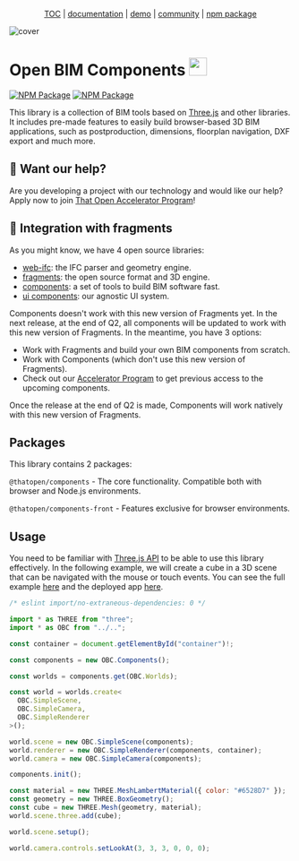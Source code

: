 <p align="center">
  <a href="https://thatopen.com/">TOC</a>
  |
  <a href="https://docs.thatopen.com/intro">documentation</a>
  |
  <a href="https://thatopen.github.io/engine_components/examples/IfcLoader/index.html">demo</a>
  |
  <a href="https://people.thatopen.com/">community</a>
  |
  <a href="https://www.npmjs.com/org/thatopen">npm package</a>
</p>

![cover](https://thatopen.github.io/engine_components/resources/cover.png)

<h1>Open BIM Components <img src="https://thatopen.github.io/engine_components/resources/favicon.ico" width="32"/></h1>

[![NPM Package][npm]][npm-url]
[![NPM Package][npm-downloads]][npm-url]

This library is a collection of BIM tools based on [Three.js](https://github.com/mrdoob/three.js/) and other libraries. It includes pre-made features to easily build browser-based 3D BIM applications, such as postproduction, dimensions, floorplan navigation, DXF export and much more. 


## 🤝 Want our help?
Are you developing a project with our technology and would like our help?
Apply now to join [That Open Accelerator Program](https://thatopen.com/accelerator)!


## 🧩 Integration with fragments
As you might know, we have 4 open source libraries:
- [web-ifc](https://github.com/ThatOpen/engine_web-ifc): the IFC parser and geometry engine.
- [fragments](https://github.com/ThatOpen/engine_fragment): the open source format and 3D engine.
- [components](https://github.com/ThatOpen/engine_components): a set of tools to build BIM software fast. 
- [ui components](https://github.com/ThatOpen/engine_ui-components): our agnostic UI system.

Components doesn't work with this new version of Fragments yet. In the next release, at the end of Q2, all components will be updated to work with this new version of Fragments. In the meantime, you have 3 options:

- Work with Fragments and build your own BIM components from scratch.
- Work with Components (which don't use this new version of Fragments).
- Check out our [Accelerator Program](https://thatopen.com/accelerator) to get previous access to the upcoming components.

Once the release at the end of Q2 is made, Components will work natively with this new version of Fragments.

## Packages

This library contains 2 packages:

`@thatopen/components` - The core functionality. Compatible both with browser and Node.js environments.

`@thatopen/components-front` - Features exclusive for browser environments.

## Usage

You need to be familiar with [Three.js API](https://github.com/mrdoob/three.js/) to be able to use this library effectively. In the following example, we will create a cube in a 3D scene that can be navigated with the mouse or touch events. You can see the full example [here](https://github.com/ThatOpen/engine_components/blob/main/packages/core/src/core/Worlds/example.ts) and the deployed app [here](https://thatopen.github.io/engine_components/examples/Worlds/index.html).

```js
/* eslint import/no-extraneous-dependencies: 0 */

import * as THREE from "three";
import * as OBC from "../..";

const container = document.getElementById("container")!;

const components = new OBC.Components();

const worlds = components.get(OBC.Worlds);

const world = worlds.create<
  OBC.SimpleScene,
  OBC.SimpleCamera,
  OBC.SimpleRenderer
>();

world.scene = new OBC.SimpleScene(components);
world.renderer = new OBC.SimpleRenderer(components, container);
world.camera = new OBC.SimpleCamera(components);

components.init();

const material = new THREE.MeshLambertMaterial({ color: "#6528D7" });
const geometry = new THREE.BoxGeometry();
const cube = new THREE.Mesh(geometry, material);
world.scene.three.add(cube);

world.scene.setup();

world.camera.controls.setLookAt(3, 3, 3, 0, 0, 0);
```

[npm]: https://img.shields.io/npm/v/@thatopen/components
[npm-url]: https://www.npmjs.com/package/@thatopen/components
[npm-downloads]: https://img.shields.io/npm/dw/@thatopen/components



<!-- How to run -->
<!-- This project uses Yarn as its package manager, not npm. Using npm commands might lead to errors. -->
<!-- yarn install -->
<!-- yarn build-core -->
<!-- yarn build-front -->
<!-- yarn build-examples -->
<!-- yarn dev -->